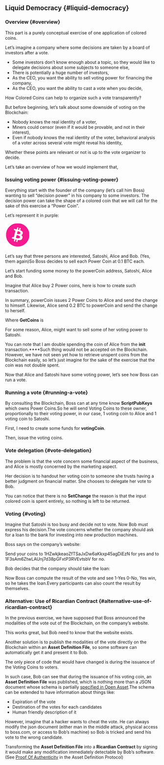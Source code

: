 ## Liquid Democracy {#liquid-democracy}

### Overview {#overview}

This part is a purely conceptual exercise of one application of colored coins.

Let’s imagine a company where some decisions are taken by a board of investors after a vote.

*   Some investors don’t know enough about a topic, so they would like to delegate decisions about some subjects to someone else,
*   There is potentially a huge number of investors,
*   As the CEO, you want the ability to sell voting power for financing the company,
*   As the CEO, you want the ability to cast a vote when you decide,

How Colored Coins can help to organize such a vote transparently?

But before beginning, let’s talk about some downside of voting on the Blockchain:

*   Nobody knows the real identity of a voter,
*   Miners could censor (even if it would be provable, and not in their interest),
*   Even if nobody knows the real identity of the voter, behavioral analysis of a voter across several vote might reveal his identity,

Whether these points are relevant or not is up to the vote organizer to decide.

Let’s take an overview of how we would implement that,

### Issuing voting power {#issuing-voting-power}

Everything start with the founder of the company (let’s call him Boss) wanting to sell “decision power” in his company to some investors. The decision power can take the shape of a colored coin that we will call for the sake of this exercise a “Power Coin”.

Let’s represent it in purple:  

![](../assets/PowerCoin.png)  

Let’s say that three persons are interested, Satoshi, Alice and Bob. (Yes, them again)So Boss decides to sell each Power Coin at 0.1 BTC each.

Let’s start funding some money to the powerCoin address, Satoshi, Alice and Bob.

Imagine that Alice buy 2 Power coins, here is how to create such transaction.

In summary, powerCoin issues 2 Power Coins to Alice and send the change to himself. Likewise, Alice send 0.2 BTC to powerCoin and send the change to herself.

Where **GetCoins** is

For some reason, Alice, might want to sell some of her voting power to Satoshi.

You can note that I am double spending the coin of Alice from the **init** transaction.****Such thing would not be accepted on the Blockchain. However, we have not seen yet how to retrieve unspent coins from the Blockchain easily, so let’s just imagine for the sake of the exercise that the coin was not double spent.

Now that Alice and Satoshi have some voting power, let’s see how Boss can run a vote.

### Running a vote {#running-a-vote}

By consulting the Blockchain, Boss can at any time know **ScriptPubKeys** which owns Power Coins.So he will send Voting Coins to these owner, proportionally to their voting power, in our case, 1 voting coin to Alice and 1 voting coin to Satoshi.

First, I need to create some funds for **votingCoin**.

Then, issue the voting coins.

### Vote delegation {#vote-delegation}

The problem is that the vote concern some financial aspect of the business, and Alice is mostly concerned by the marketing aspect.

Her decision is to handout her voting coin to someone she trusts having a better judgment on financial matter. She chooses to delegate her vote to Bob.

You can notice that there is no **SetChange** the reason is that the input colored coin is spent entirely, so nothing is left to be returned.

### Voting {#voting}

Imagine that Satoshi is too busy and decide not to vote. Now Bob must express his decision.The vote concerns whether the company should ask for a loan to the bank for investing into new production machines.

Boss says on the company’s website:

Send your coins to 1HZwkjkeaoZfTSaJxDw6aKkxp45agDiEzN for yes and to 1F3sAm6ZtwLAUnj7d38pGFxtP3RVEvtsbV for no.

Bob decides that the company should take the loan:

Now Boss can compute the result of the vote and see 1-Yes 0-No, Yes win, so he takes the loan.Every participants can also count the result by themselves.

### Alternative: Use of Ricardian Contract {#alternative-use-of-ricardian-contract}

In the previous exercise, we have supposed that Boss announced the modalities of the vote out of the Blockchain, on the company’s website.

This works great, but Bob need to know that the website exists.

Another solution is to publish the modalities of the vote directly on the Blockchain within an **Asset Definition File**, so some software can automatically get it and present it to Bob.

The only piece of code that would have changed is during the issuance of the Voting Coins to voters.

In such case, Bob can see that during the issuance of his voting coin, an **Asset Definition File** was published, which is nothing more than a JSON document whose schema is partially [specified in Open Asset](https://github.com/OpenAssets/open-assets-protocol/blob/master/asset-definition-protocol.mediawiki).The schema can be extended to have information about things like:

*   Expiration of the vote
*   Destination of the votes for each candidates
*   Human friendly description of it

However, imagine that a hacker wants to cheat the vote. He can always modify the json document (either man in the middle attack, physical access to boss.com, or access to Bob’s machine) so Bob is tricked and send his vote to the wrong candidate.

Transforming the **Asset Definition File** into a **Ricardian Contract** by signing it would make any modification immediately detectable by Bob’s software. (See [Proof Of Authenticity](https://github.com/OpenAssets/open-assets-protocol/blob/master/asset-definition-protocol.mediawiki) in the Asset Definition Protocol)
